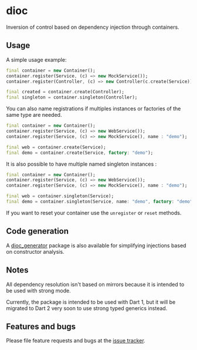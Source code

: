 # dioc

Inversion of control based on dependency injection through containers.

## Usage

A simple usage example:

```dart
final container = new Container();
container.register(Service, (c) => new MockService());
container.register(Controller, (c) => new Controller(c.create(Service)));

final created = container.create(Controller);
final singleton = container.singleton(Controller);
```

You can also name registrations if multiples instances or factories of the same type are needed.

```dart
final container = new Container();
container.register(Service, (c) => new WebService());
container.register(Service, (c) => new MockService(), name : "demo");

final web = container.create(Service);
final demo = container.create(Service, factory: "demo");
```

It is also possible to have multiple named singleton instances :

```dart
final container = new Container();
container.register(Service, (c) => new WebService());
container.register(Service, (c) => new MockService(), name : "demo");

final web = container.singleton(Service);
final demo = container.singleton(Service, name: "demo", factory: "demo");
```

If you want to reset your container use the `unregister` or `reset` methods.

## Code generation

A [dioc_generator](../dioc_generator) package is also available for simplifying injections based on constructor analysis.

## Notes

All dependency resolution isn't based on mirrors because it is intended to be used with strong mode.

Currently, the package is intended to be used with Dart 1, but it will be migrated to Dart 2 very soon to use strong typed generics instead.

## Features and bugs

Please file feature requests and bugs at the [issue tracker][tracker].

[tracker]: https://github.com/aloisdeniel/dioc/issues
